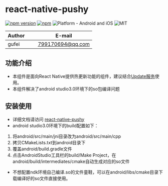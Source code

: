 # react-native-pushy

[![npm version](https://badge.fury.io/js/react-native-gufei-pushy.svg)](https://badge.fury.io/js/react-native-gufei-pushy)
[![npm](https://img.shields.io/npm/dt/react-native-gufei-pushy.svg)](https://www.npmjs.com/package/react-native-gufei-pushy)
![Platform - Android and iOS](https://img.shields.io/badge/platform-Android%20%7C%20iOS-yellow.svg)
![MIT](https://img.shields.io/dub/l/vibe-d.svg)

| Author        |     E-mail      |
| ------------- |:---------------:|
| gufei         | 799170694@qq.com|


## 功能介绍

- 本组件是面向React Native提供热更新功能的组件，建议结合[Update服务](http://update.reactnative.cn/)使用。
- 本组件解决了android studio3.0环境下的so包编译问题

## 安装使用

- 详细文档请访问 [react-native-pushy](https://github.com/reactnativecn/react-native-pushy)
- android studio3.0环境下的build配置如下：
1. 将android/src/main/jni目录改为android/src/main/cpp
2. 拷贝CMakeLists.txt到android目录下
3. 覆盖android/build.gradle文件
4. 点击AndroidStudio工具栏的build/Make Project，在android/build/intermediates/cmake自动生成对应的so文件
- 不想配置ndk环境自己编译.so的文件童鞋，可以在android/libs/cmake目录下载编译好的so文件直接使用。
